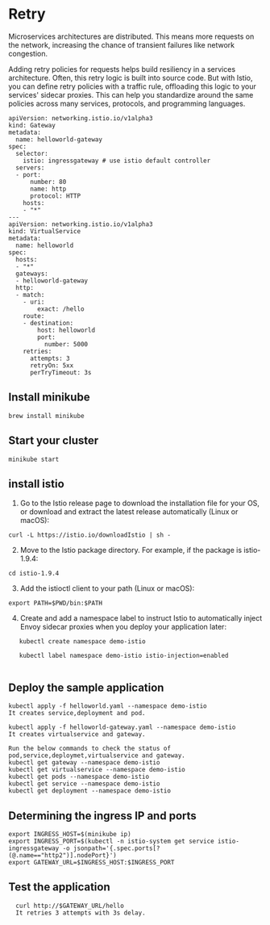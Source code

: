 # Retry

Microservices architectures are distributed. This means more requests on the network, increasing the chance of transient failures like network congestion.

Adding retry policies for requests helps build resiliency in a services architecture. Often, this retry logic is built into source code. But with Istio, you can define retry policies with a traffic rule, offloading this logic to your services' sidecar proxies. This can help you standardize around the same policies across many services, protocols, and programming languages.

```
apiVersion: networking.istio.io/v1alpha3
kind: Gateway
metadata:
  name: helloworld-gateway
spec:
  selector:
    istio: ingressgateway # use istio default controller
  servers:
  - port:
      number: 80
      name: http
      protocol: HTTP
    hosts:
    - "*"
---
apiVersion: networking.istio.io/v1alpha3
kind: VirtualService
metadata:
  name: helloworld
spec:
  hosts:
  - "*"
  gateways:
  - helloworld-gateway
  http:
  - match:
    - uri:
        exact: /hello
    route:
    - destination:
        host: helloworld
        port:
          number: 5000
    retries:
      attempts: 3
      retryOn: 5xx
      perTryTimeout: 3s
```

## Install minikube
```
brew install minikube

```

## Start your cluster

```
minikube start

```

## install istio

1. Go to the Istio release page to download the installation file for your OS, or download and extract the latest release automatically (Linux or macOS):

```
curl -L https://istio.io/downloadIstio | sh -

```

2. Move to the Istio package directory. For example, if the package is istio-1.9.4:
```
cd istio-1.9.4
```

3. Add the istioctl client to your path (Linux or macOS):
```
export PATH=$PWD/bin:$PATH

```
4. Create and add a namespace label to instruct Istio to automatically inject Envoy sidecar proxies when you deploy your application later:
```
   kubectl create namespace demo-istio
   
   kubectl label namespace demo-istio istio-injection=enabled
   
```
## Deploy the sample application

```
kubectl apply -f helloworld.yaml --namespace demo-istio
It creates service,deployment and pod.

kubectl apply -f helloworld-gateway.yaml --namespace demo-istio
It creates virtualservice and gateway.

Run the below commands to check the status of pod,service,deploymet,virtualservice and gateway.
kubectl get gateway --namespace demo-istio
kubectl get virtualservice --namespace demo-istio
kubectl get pods --namespace demo-istio
kubectl get service --namespace demo-istio
kubectl get deployment --namespace demo-istio

```

## Determining the ingress IP and ports

```
export INGRESS_HOST=$(minikube ip)
export INGRESS_PORT=$(kubectl -n istio-system get service istio-ingressgateway -o jsonpath='{.spec.ports[?(@.name=="http2")].nodePort}')
export GATEWAY_URL=$INGRESS_HOST:$INGRESS_PORT
```

## Test the application

```
  curl http://$GATEWAY_URL/hello
  It retries 3 attempts with 3s delay.
  
```

